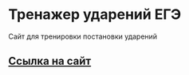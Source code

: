 # Тренажер ударений ЕГЭ

Сайт для тренировки постановки ударений
<br>
<h2><a href="https://ege.nedo.site/">Ссылка на сайт</a></h2>
